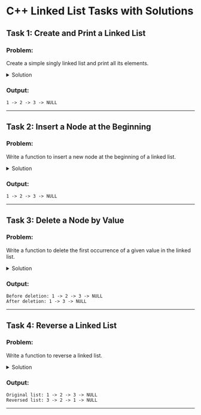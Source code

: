 # C++ Linked List Tasks with Solutions

## Task 1: Create and Print a Linked List

### Problem:
Create a simple singly linked list and print all its elements.

<details>
<summary>Solution</summary>

```cpp
#include <iostream>

using namespace std;

struct Node {
    int data;
    Node* next;
};

void printList(Node* head) {
    Node* temp = head;
    while (temp != nullptr) {
        cout << temp->data << " -> ";
        temp = temp->next;
    }
    cout << "NULL" << endl;
}

int main() {
    Node* head = new Node{1, nullptr};
    head->next = new Node{2, nullptr};
    head->next->next = new Node{3, nullptr};

    printList(head);

    // Free memory
    while (head) {
        Node* temp = head;
        head = head->next;
        delete temp;
    }
    return 0;
}
```

</details>

### Output:
```
1 -> 2 -> 3 -> NULL
```

---

## Task 2: Insert a Node at the Beginning

### Problem:
Write a function to insert a new node at the beginning of a linked list.

<details>
<summary>Solution</summary>

```cpp
#include <iostream>

using namespace std;

struct Node {
    int data;
    Node* next;
};

void insertAtBeginning(Node*& head, int value) {
    Node* newNode = new Node{value, head};
    head = newNode;
}

void printList(Node* head) {
    while (head) {
        cout << head->data << " -> ";
        head = head->next;
    }
    cout << "NULL" << endl;
}

int main() {
    Node* head = nullptr;

    insertAtBeginning(head, 3);
    insertAtBeginning(head, 2);
    insertAtBeginning(head, 1);

    printList(head);

    // Free memory
    while (head) {
        Node* temp = head;
        head = head->next;
        delete temp;
    }
    return 0;
}
```

</details>

### Output:
```
1 -> 2 -> 3 -> NULL
```

---

## Task 3: Delete a Node by Value

### Problem:
Write a function to delete the first occurrence of a given value in the linked list.

<details>
<summary>Solution</summary>

```cpp
#include <iostream>

using namespace std;

struct Node {
    int data;
    Node* next;
};

void deleteNode(Node*& head, int key) {
    if (!head) return;

    if (head->data == key) {
        Node* temp = head;
        head = head->next;
        delete temp;
        return;
    }

    Node* current = head;
    while (current->next && current->next->data != key) {
        current = current->next;
    }

    if (current->next) {
        Node* temp = current->next;
        current->next = current->next->next;
        delete temp;
    }
}

void printList(Node* head) {
    while (head) {
        cout << head->data << " -> ";
        head = head->next;
    }
    cout << "NULL" << endl;
}

int main() {
    Node* head = new Node{1, new Node{2, new Node{3, nullptr}}};

    cout << "Before deletion: ";
    printList(head);

    deleteNode(head, 2);

    cout << "After deletion: ";
    printList(head);

    // Free memory
    while (head) {
        Node* temp = head;
        head = head->next;
        delete temp;
    }
    return 0;
}
```

</details>

### Output:
```
Before deletion: 1 -> 2 -> 3 -> NULL
After deletion: 1 -> 3 -> NULL
```

---

## Task 4: Reverse a Linked List

### Problem:
Write a function to reverse a linked list.

<details>
<summary>Solution</summary>

```cpp
#include <iostream>

using namespace std;

struct Node {
    int data;
    Node* next;
};

Node* reverseList(Node* head) {
    Node* prev = nullptr;
    Node* current = head;
    Node* next = nullptr;

    while (current) {
        next = current->next;
        current->next = prev;
        prev = current;
        current = next;
    }
    return prev;
}

void printList(Node* head) {
    while (head) {
        cout << head->data << " -> ";
        head = head->next;
    }
    cout << "NULL" << endl;
}

int main() {
    Node* head = new Node{1, new Node{2, new Node{3, nullptr}}};

    cout << "Original list: ";
    printList(head);

    head = reverseList(head);

    cout << "Reversed list: ";
    printList(head);

    // Free memory
    while (head) {
        Node* temp = head;
        head = head->next;
        delete temp;
    }
    return 0;
}
```

</details>

### Output:
```
Original list: 1 -> 2 -> 3 -> NULL
Reversed list: 3 -> 2 -> 1 -> NULL
```

---

